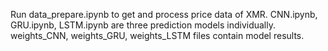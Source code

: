 Run data_prepare.ipynb to get and process price data of XMR.
CNN.ipynb, GRU.ipynb, LSTM.ipynb are three prediction models individually.
weights_CNN, weights_GRU, weights_LSTM files contain model results.
